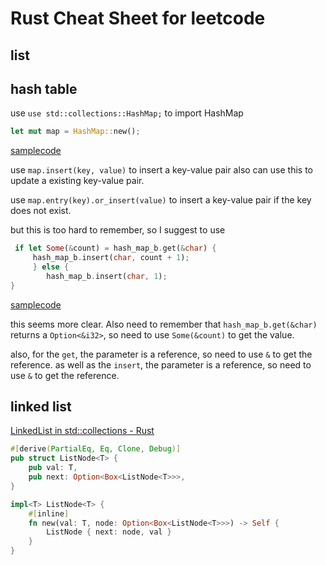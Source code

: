 # Rust Cheat Sheet for leetcode

## list

## hash table

use `use std::collections::HashMap;` to import HashMap

```rust
let mut map = HashMap::new();
```

[samplecode](../../leetcode/202.happy-number.rs)

use `map.insert(key, value)` to insert a key-value pair
also can use this to update a existing key-value pair.

use `map.entry(key).or_insert(value)` to insert a key-value pair if the key does not exist.

but this is too hard to remember, so I suggest to use

```rust
 if let Some(&count) = hash_map_b.get(&char) {
     hash_map_b.insert(char, count + 1);
     } else {
        hash_map_b.insert(char, 1);
}
```

[samplecode](../../leetcode/242.valid-anagram.rs)

this seems more clear. Also need to remember that `hash_map_b.get(&char)` returns a `Option<&i32>`, so need to use `Some(&count)` to get the value.

also, for the `get`, the parameter is a reference, so need to use `&` to get the reference.
as well as the `insert`, the parameter is a reference, so need to use `&` to get the reference.

## linked list

[LinkedList in std::collections - Rust](https://doc.rust-lang.org/std/collections/struct.LinkedList.html)

```rust
#[derive(PartialEq, Eq, Clone, Debug)]
pub struct ListNode<T> {
    pub val: T,
    pub next: Option<Box<ListNode<T>>>,
}

impl<T> ListNode<T> {
    #[inline]
    fn new(val: T, node: Option<Box<ListNode<T>>>) -> Self {
        ListNode { next: node, val }
    }
}
```
